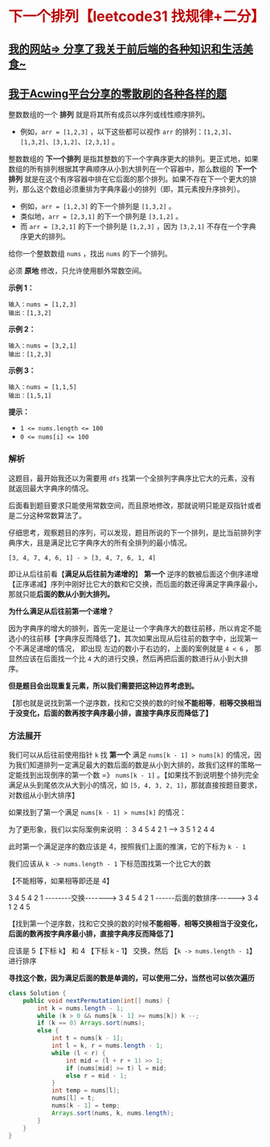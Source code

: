 # <font color="bb000">下一个排列【leetcode31 找规律+二分】</font>

## [我的网站=> 分享了我关于前后端的各种知识和生活美食~](https://www.fanxy.cloud)

## [我于Acwing平台分享的零散刷的各种各样的题](https://www.acwing.com/blog/content/33005/) 

整数数组的一个 **排列** 就是将其所有成员以序列或线性顺序排列。

- 例如，`arr = [1,2,3]` ，以下这些都可以视作 `arr` 的排列：`[1,2,3]`、`[1,3,2]`、`[3,1,2]`、`[2,3,1]` 。

整数数组的 **下一个排列** 是指其整数的下一个字典序更大的排列。更正式地，如果数组的所有排列根据其字典顺序从小到大排列在一个容器中，那么数组的 **下一个排列** 就是在这个有序容器中排在它后面的那个排列。如果不存在下一个更大的排列，那么这个数组必须重排为字典序最小的排列（即，其元素按升序排列）。

- 例如，`arr = [1,2,3]` 的下一个排列是 `[1,3,2]` 。
- 类似地，`arr = [2,3,1]` 的下一个排列是 `[3,1,2]` 。
- 而 `arr = [3,2,1]` 的下一个排列是 `[1,2,3]` ，因为 `[3,2,1]` 不存在一个字典序更大的排列。

给你一个整数数组 `nums` ，找出 `nums` 的下一个排列。

必须 **原地** 修改，只允许使用额外常数空间。

 

**示例 1：**

```
输入：nums = [1,2,3]
输出：[1,3,2]
```

**示例 2：**

```
输入：nums = [3,2,1]
输出：[1,2,3]
```

**示例 3：**

```
输入：nums = [1,1,5]
输出：[1,5,1]
```

 

**提示：**

- `1 <= nums.length <= 100`
- `0 <= nums[i] <= 100`



### 解析

这题目，最开始我还以为需要用 `dfs` 找第一个全排列字典序比它大的元素，没有就返回最大字典序的情况。

后面看到题目要求只能使用常数空间，而且原地修改，那就说明只能是双指针或者是二分这种常数算法了。

仔细思考，观察题目的序列，可以发现，题目所说的下一个排列，是比当前排列字典序大，且是满足比它字典序大的所有全排列的最小情况。

`[3, 4, 7, 4, 6, 1] - > [3, 4, 7, 6, 1, 4]`

即让从后往前看【**满足从后往前为递增的**】 **第一个** 逆序的数被后面这个倒序递增【正序递减】序列中刚好比它大的数和它交换，而后面的数还得满足字典序最小，那就只能**后面的数从小到大排列。**

**为什么满足从后往前第一个递增？**

因为字典序的增大的排列，首先一定是让一个字典序大的数往前移，所以肯定不能选小的往前移【字典序反而降低了】，其次如果出现从后往前的数字中，出现第一个不满足递增的情况， 即出现 左边的数小于右边的，上面的案例就是 `4 < 6` ， 那显然应该在后面找一个比 `4` 大的进行交换，然后再把后面的数进行从小到大排序。

**但是题目会出现重复元素，所以我们需要把这种边界考虑到。**

【那也就是说找到第一个逆序数，找和它交换的数的时候**不能相等**，**相等交换相当于没变化，后面的数再按字典序最小排，直接字典序反而降低了】**



### 方法展开

我们可以从后往前使用指针 `k` 找 **第一个** 满足 `nums[k - 1] > nums[k]` 的情况，因为我们知道排列一定满足最大的数后面的数是从小到大排的，故我们这样的策略一定能找到出现倒序的第一个数 =》 `nums[k - 1]` 。【如果找不到说明整个排列完全满足从头到尾依次从大到小的情况，如 `[5, 4, 3, 2, 1]`，那就直接按题目要求，对数组从小到大排序】

如果找到了第一个满足 `nums[k - 1] > nums[k]` 的情况：

为了更形象，我们以实际案例来说明 ：  3 4 5 4 2 1 --> 3 5 1 2 4 4

此时第一个满足逆序的数应该是 4，按照我们上面的推演，它的下标为 `k - 1`

我们应该从 `k -> nums.length - 1` 下标范围找第一个比它大的数

【不能相等，如果相等即还是 4】

3 4 5 4 2 1 --------交换-------> 3 4 5 4 2 1 ------后面的数排序------> 3 4 1 2 4 5 

【找到第一个逆序数，找和它交换的数的时候**不能相等**，**相等交换相当于没变化，后面的数再按字典序最小排，直接字典序反而降低了】**

应该是 5【下标 k】 和 4 【下标 k - 1】 交换，然后 【`k -> nums.length - 1`】进行排序

**寻找这个数，因为满足后面的数是单调的，可以使用二分，当然也可以依次遍历**

 ```java
 class Solution {
     public void nextPermutation(int[] nums) {
         int k = nums.length - 1;
         while (k > 0 && nums[k - 1] >= nums[k]) k --;
         if (k == 0) Arrays.sort(nums);
         else {
             int t = nums[k - 1];
             int l = k, r = nums.length - 1;
             while (l < r) {
                 int mid = (l + r + 1) >> 1;
                 if (nums[mid] >= t) l = mid;
                 else r = mid - 1;
             }
             int temp = nums[l];
             nums[l] = t;
             nums[k - 1] = temp;
             Arrays.sort(nums, k, nums.length);
         }
     }
 }
 ```















